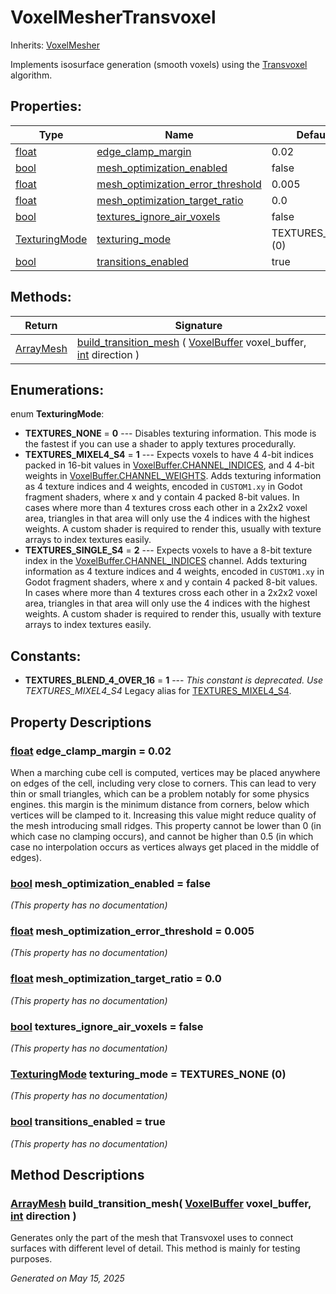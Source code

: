 # VoxelMesherTransvoxel

Inherits: [VoxelMesher](VoxelMesher.md)

Implements isosurface generation (smooth voxels) using the [Transvoxel](https://transvoxel.org/) algorithm.

## Properties: 


Type                                                                      | Name                                                                       | Default           
------------------------------------------------------------------------- | -------------------------------------------------------------------------- | ------------------
[float](https://docs.godotengine.org/en/stable/classes/class_float.html)  | [edge_clamp_margin](#i_edge_clamp_margin)                                  | 0.02              
[bool](https://docs.godotengine.org/en/stable/classes/class_bool.html)    | [mesh_optimization_enabled](#i_mesh_optimization_enabled)                  | false             
[float](https://docs.godotengine.org/en/stable/classes/class_float.html)  | [mesh_optimization_error_threshold](#i_mesh_optimization_error_threshold)  | 0.005             
[float](https://docs.godotengine.org/en/stable/classes/class_float.html)  | [mesh_optimization_target_ratio](#i_mesh_optimization_target_ratio)        | 0.0               
[bool](https://docs.godotengine.org/en/stable/classes/class_bool.html)    | [textures_ignore_air_voxels](#i_textures_ignore_air_voxels)                | false             
[TexturingMode](VoxelMesherTransvoxel.md#enumerations)                    | [texturing_mode](#i_texturing_mode)                                        | TEXTURES_NONE (0) 
[bool](https://docs.godotengine.org/en/stable/classes/class_bool.html)    | [transitions_enabled](#i_transitions_enabled)                              | true              
<p></p>

## Methods: 


Return                                                                            | Signature                                                                                                                                                                         
--------------------------------------------------------------------------------- | ----------------------------------------------------------------------------------------------------------------------------------------------------------------------------------
[ArrayMesh](https://docs.godotengine.org/en/stable/classes/class_arraymesh.html)  | [build_transition_mesh](#i_build_transition_mesh) ( [VoxelBuffer](VoxelBuffer.md) voxel_buffer, [int](https://docs.godotengine.org/en/stable/classes/class_int.html) direction )  
<p></p>

## Enumerations: 

enum **TexturingMode**: 

- <span id="i_TEXTURES_NONE"></span>**TEXTURES_NONE** = **0** --- Disables texturing information. This mode is the fastest if you can use a shader to apply textures procedurally.
- <span id="i_TEXTURES_MIXEL4_S4"></span>**TEXTURES_MIXEL4_S4** = **1** --- Expects voxels to have 4 4-bit indices packed in 16-bit values in [VoxelBuffer.CHANNEL_INDICES](VoxelBuffer.md#i_CHANNEL_INDICES), and 4 4-bit weights in [VoxelBuffer.CHANNEL_WEIGHTS](VoxelBuffer.md#i_CHANNEL_WEIGHTS). Adds texturing information as 4 texture indices and 4 weights, encoded in `CUSTOM1.xy` in Godot fragment shaders, where x and y contain 4 packed 8-bit values. In cases where more than 4 textures cross each other in a 2x2x2 voxel area, triangles in that area will only use the 4 indices with the highest weights. A custom shader is required to render this, usually with texture arrays to index textures easily.
- <span id="i_TEXTURES_SINGLE_S4"></span>**TEXTURES_SINGLE_S4** = **2** --- Expects voxels to have a 8-bit texture index in the [VoxelBuffer.CHANNEL_INDICES](VoxelBuffer.md#i_CHANNEL_INDICES) channel. Adds texturing information as 4 texture indices and 4 weights, encoded in `CUSTOM1.xy` in Godot fragment shaders, where x and y contain 4 packed 8-bit values. In cases where more than 4 textures cross each other in a 2x2x2 voxel area, triangles in that area will only use the 4 indices with the highest weights. A custom shader is required to render this, usually with texture arrays to index textures easily.


## Constants: 

- <span id="i_TEXTURES_BLEND_4_OVER_16"></span>**TEXTURES_BLEND_4_OVER_16** = **1** --- *This constant is deprecated. Use TEXTURES_MIXEL4_S4* Legacy alias for [TEXTURES_MIXEL4_S4](VoxelMesherTransvoxel.md#i_TEXTURES_MIXEL4_S4).

## Property Descriptions

### [float](https://docs.godotengine.org/en/stable/classes/class_float.html)<span id="i_edge_clamp_margin"></span> **edge_clamp_margin** = 0.02

When a marching cube cell is computed, vertices may be placed anywhere on edges of the cell, including very close to corners. This can lead to very thin or small triangles, which can be a problem notably for some physics engines. this margin is the minimum distance from corners, below which vertices will be clamped to it. Increasing this value might reduce quality of the mesh introducing small ridges. This property cannot be lower than 0 (in which case no clamping occurs), and cannot be higher than 0.5 (in which case no interpolation occurs as vertices always get placed in the middle of edges).

### [bool](https://docs.godotengine.org/en/stable/classes/class_bool.html)<span id="i_mesh_optimization_enabled"></span> **mesh_optimization_enabled** = false

*(This property has no documentation)*

### [float](https://docs.godotengine.org/en/stable/classes/class_float.html)<span id="i_mesh_optimization_error_threshold"></span> **mesh_optimization_error_threshold** = 0.005

*(This property has no documentation)*

### [float](https://docs.godotengine.org/en/stable/classes/class_float.html)<span id="i_mesh_optimization_target_ratio"></span> **mesh_optimization_target_ratio** = 0.0

*(This property has no documentation)*

### [bool](https://docs.godotengine.org/en/stable/classes/class_bool.html)<span id="i_textures_ignore_air_voxels"></span> **textures_ignore_air_voxels** = false

*(This property has no documentation)*

### [TexturingMode](VoxelMesherTransvoxel.md#enumerations)<span id="i_texturing_mode"></span> **texturing_mode** = TEXTURES_NONE (0)

*(This property has no documentation)*

### [bool](https://docs.godotengine.org/en/stable/classes/class_bool.html)<span id="i_transitions_enabled"></span> **transitions_enabled** = true

*(This property has no documentation)*

## Method Descriptions

### [ArrayMesh](https://docs.godotengine.org/en/stable/classes/class_arraymesh.html)<span id="i_build_transition_mesh"></span> **build_transition_mesh**( [VoxelBuffer](VoxelBuffer.md) voxel_buffer, [int](https://docs.godotengine.org/en/stable/classes/class_int.html) direction ) 

Generates only the part of the mesh that Transvoxel uses to connect surfaces with different level of detail. This method is mainly for testing purposes.

_Generated on May 15, 2025_
